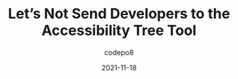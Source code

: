 ---
author: codepo8
date: 2021-11-18
permalink: false
tags:
  - user-agents
  - accessibility
  - tooling
target_url: https://christianheilmann.com/2021/11/18/lets-not-send-developers-to-the-accessibility-tree-tool/
title: Let’s Not Send Developers to the Accessibility Tree Tool
---